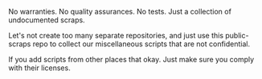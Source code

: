 No warranties. No quality assurances. No tests. Just a collection of 
undocumented scraps.

Let's not create too many separate repositories, and just use this 
public-scraps repo to collect our miscellaneous scripts that are 
not confidential.

If you add scripts from other places that okay. Just make sure you 
comply with their licenses.

